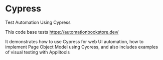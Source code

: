 # Cypress
Test Automation Using Cypress

This code base tests https://automationbookstore.dev/

It demonstrates how to use Cypress for web UI automation, how to implement Page Object Model using Cyoress, and also includes examples of visual testing with Applitools
